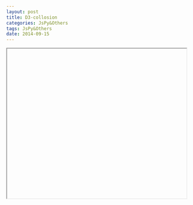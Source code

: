 ```yaml
---
layout: post
title: D3-collosion
categories: JsPy&Others
tags: JsPy&Others
date: 2014-09-15
---
```

<iframe  height="400px" width="95%">
<!DOCTYPE html>
<meta charset="utf-8">
<body>
<script src="http://d3js.org/d3.v3.min.js"></script>
<script>

var width = 960,
    height = 500;

var nodes = d3.range(200).map(function() { return {radius: Math.random() * 12 + 4}; }),
    root = nodes[0],
    color = d3.scale.category10();

root.radius = 0;
root.fixed = true;

var force = d3.layout.force()
    .gravity(0.05)
    .charge(function(d, i) { return i ? 0 : -2000; })
    .nodes(nodes)
    .size([width, height]);

force.start();

var svg = d3.select("body").append("svg")
    .attr("width", width)
    .attr("height", height);

svg.selectAll("circle")
    .data(nodes.slice(1))
  .enter().append("circle")
    .attr("r", function(d) { return d.radius; })
    .style("fill", function(d, i) { return color(i % 3); });

force.on("tick", function(e) {
  var q = d3.geom.quadtree(nodes),
      i = 0,
      n = nodes.length;

  while (++i < n) q.visit(collide(nodes[i]));

  svg.selectAll("circle")
      .attr("cx", function(d) { return d.x; })
      .attr("cy", function(d) { return d.y; });
});

svg.on("mousemove", function() {
  var p1 = d3.mouse(this);
  root.px = p1[0];
  root.py = p1[1];
  force.resume();
});

function collide(node) {
  var r = node.radius + 16,
      nx1 = node.x - r,
      nx2 = node.x + r,
      ny1 = node.y - r,
      ny2 = node.y + r;
  return function(quad, x1, y1, x2, y2) {
    if (quad.point && (quad.point !== node)) {
      var x = node.x - quad.point.x,
          y = node.y - quad.point.y,
          l = Math.sqrt(x * x + y * y),
          r = node.radius + quad.point.radius;
      if (l < r) {
        l = (l - r) / l * .5;
        node.x -= x *= l;
        node.y -= y *= l;
        quad.point.x += x;
        quad.point.y += y;
      }
    }
    return x1 > nx2 || x2 < nx1 || y1 > ny2 || y2 < ny1;
  };
}

</script>
</iframe>
